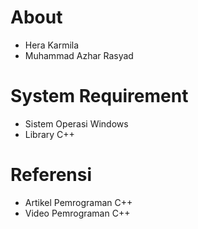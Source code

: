 # About

- Hera Karmila
- Muhammad Azhar Rasyad

# System Requirement

- Sistem Operasi Windows
- Library C++

# Referensi

- Artikel Pemrograman C++
- Video Pemrograman C++
